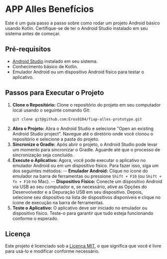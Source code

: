 # APP Alles Benefícios
Este é um guia passo a passo sobre como rodar um projeto Android básico usando Kotlin. Certifique-se de ter o Android Studio instalado em seu sistema antes de começar.

## Pré-requisitos
- [Android Studio](https://developer.android.com/studio) instalado em seu sistema.
- Conhecimento básico de Kotlin.
- Emulador Android ou um dispositivo Android físico para testar o aplicativo.

## Passos para Executar o Projeto
1. **Clone o Repositório:**
   Clone o repositório do projeto em seu computador local usando o seguinte comando Git:
   ```shell
   git clone git@github.com:Eros0104/fiap-alles-prototype.git
   ```
2. **Abra o Projeto:**
   Abra o Android Studio e selecione "Open an existing Android Studio project". Navegue até o diretório onde você clonou o repositório e selecione a pasta do projeto.
3. **Sincronize o Gradle:**
   Após abrir o projeto, o Android Studio pode levar um momento para sincronizar o Gradle. Aguarde até que o processo de sincronização seja concluído.
4. **Execute o Aplicativo:**
   Agora, você pode executar o aplicativo no emulador Android ou em um dispositivo físico. Para fazer isso, siga um dos seguintes métodos:
   -- **Emulador Android:** Clique no ícone do emulador na barra de ferramentas ou pressione `Shift + F10` (ou `Shift + fn + F10` no Mac).
   -- **Dispositivo Físico:** Conecte um dispositivo Android via USB ao seu computador e, se necessário, ative as Opções do Desenvolvedor e a Depuração USB em seu dispositivo. Depois, selecione seu dispositivo na lista de dispositivos disponíveis e clique no ícone de execução na barra de ferramentas.
5. **Teste o Aplicativo:**
   O aplicativo deve ser iniciado no emulador ou dispositivo físico. Teste-o para garantir que tudo esteja funcionando conforme o esperado.

## Licença
Este projeto é licenciado sob a [Licença MIT](LICENSE), o que significa que você é livre para usá-lo e modificar conforme necessário.

